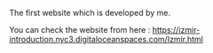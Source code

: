 The first website which is developed by me.

You can check the website from here : https://izmir-introduction.nyc3.digitaloceanspaces.com/Izmir.html
